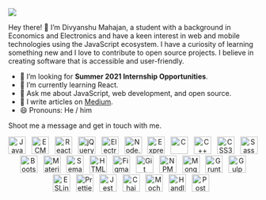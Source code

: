 <img src="https://i.imgur.com/uiLF1K8.png" />

Hey there! 👋 I’m Divyanshu Mahajan, a student with a background in Economics and Electronics and have a keen interest in
web and mobile technologies using the JavaScript ecosystem. I have a curiosity of learning something new and I love to contribute
to open source projects. I believe in creating software that is accessible and user-friendly.

- 🔭 I’m looking for **Summer 2021 Internship Opportunities**.
- 🌱 I’m currently learning React.
- 💬 Ask me about JavaScript, web development, and open source.
- 📝 I write articles on [Medium](https://medium.com/@divyanshumahajan).
- 😄 Pronouns: He / him

Shoot me a message and get in touch with me.

<p align="center">
  <img src="https://github.com/tomchen/stack-icons/blob/master/logos/javascript.svg" alt="JavaScript" width="35px" height="35px" />
  &nbsp;
  <img src="https://github.com/tomchen/stack-icons/blob/master/logos/es6.svg" alt="ECMAScript 6" width="35px" height="35px" />
  &nbsp;
  <img src="https://github.com/tomchen/stack-icons/blob/master/logos/react.svg" alt="React" width="35px" height="35px" />
  &nbsp;
  <img src="https://github.com/tomchen/stack-icons/blob/master/logos/jquery-icon.svg" alt="jQuery" width="35px" height="35px" />
  &nbsp;
  <img src="https://github.com/tomchen/stack-icons/blob/master/logos/electron.svg" alt="Electron" width="35px" height="35px" />
  &nbsp;
  <img src="https://github.com/tomchen/stack-icons/blob/master/logos/nodejs-icon.svg" alt="Node.js" width="35px" height="35px" />
  &nbsp;
  <img src="https://github.com/tomchen/stack-icons/blob/master/logos/express.svg" alt="Express" width="35px" height="35px" />
  &nbsp;
  <img src="https://github.com/tomchen/stack-icons/blob/master/logos/c.svg" alt="C" width="35px" height="35px" />
  &nbsp;
  <img src="https://github.com/tomchen/stack-icons/blob/master/logos/c-plusplus.svg" alt="C++" width="35px" height="35px" />
  &nbsp;
  <img src="https://github.com/tomchen/stack-icons/blob/master/logos/css-3.svg" alt="CSS3" width="35px" height="35px" />
  &nbsp;
  <img src="https://github.com/tomchen/stack-icons/blob/master/logos/sass.svg" alt="Sass" width="35px" height="35px" />
  &nbsp;
  <img src="https://github.com/tomchen/stack-icons/blob/master/logos/bootstrap.svg" alt="Bootstrap" width="35px" height="35px" />
  &nbsp;
  <img src="https://github.com/tomchen/stack-icons/blob/master/logos/material-ui.svg" alt="Material UI" width="35px" height="35px" />
  &nbsp;
  <img src="https://github.com/tomchen/stack-icons/blob/master/logos/semantic-ui.svg" alt="Semantic UI" width="35px" height="35px" />
  &nbsp;
  <img src="https://github.com/tomchen/stack-icons/blob/master/logos/html-5.svg" alt="HTML5" width="35px" height="35px" />
  &nbsp;
  <img src="https://github.com/tomchen/stack-icons/blob/master/logos/figma.svg" alt="Figma" width="35px" height="35px" />
  &nbsp;
  <img src="https://github.com/tomchen/stack-icons/blob/master/logos/git-icon.svg" alt="Git" width="35px" height="35px" />
  &nbsp;
  <img src="https://github.com/tomchen/stack-icons/blob/master/logos/npm.svg" alt="NPM" width="35px" height="35px" />
  &nbsp;
  <img src="https://github.com/tomchen/stack-icons/blob/master/logos/mongodb-icon.svg" alt="MongoDB" width="35px" height="35px" />
  &nbsp;
  <img src="https://github.com/tomchen/stack-icons/blob/master/logos/grunt.svg" alt="Grunt" width="35px" height="35px" />
  &nbsp;
  <img src="https://github.com/tomchen/stack-icons/blob/master/logos/gulp.svg" alt="Gulp" width="35px" height="35px" />
  &nbsp;
  <img src="https://github.com/tomchen/stack-icons/blob/master/logos/eslint.svg" alt="ESLint" width="35px" height="35px" />
  &nbsp;
  <img src="https://github.com/tomchen/stack-icons/blob/master/logos/prettier.svg" alt="Prettier" width="35px" height="35px" />
  &nbsp;
  <img src="https://github.com/tomchen/stack-icons/blob/master/logos/jest.svg" alt="Jest" width="35px" height="35px" />
  &nbsp;
  <img src="https://github.com/tomchen/stack-icons/blob/master/logos/chai.svg" alt="Chai" width="35px" height="35px" />
  &nbsp;
  <img src="https://github.com/tomchen/stack-icons/blob/master/logos/mocha.svg" alt="Mocha" width="35px" height="35px" />
  &nbsp;
  <img src="https://github.com/tomchen/stack-icons/blob/master/logos/handlebars.svg" alt="Handlebars" width="35px" height="35px" />
  &nbsp;
  <img src="https://github.com/tomchen/stack-icons/blob/master/logos/postman.svg" alt="Postman" width="35px" height="35px" />
  &nbsp;
</p>
